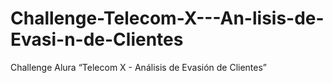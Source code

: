 # Challenge-Telecom-X---An-lisis-de-Evasi-n-de-Clientes
Challenge Alura  “Telecom X - Análisis de Evasión de Clientes”
